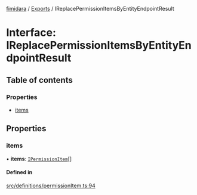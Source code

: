 [fimidara](../README.md) / [Exports](../modules.md) / IReplacePermissionItemsByEntityEndpointResult

# Interface: IReplacePermissionItemsByEntityEndpointResult

## Table of contents

### Properties

- [items](IReplacePermissionItemsByEntityEndpointResult.md#items)

## Properties

### items

• **items**: [`IPermissionItem`](IPermissionItem.md)[]

#### Defined in

[src/definitions/permissionItem.ts:94](https://github.com/softkave/files-js/blob/353a07f/src/definitions/permissionItem.ts#L94)
